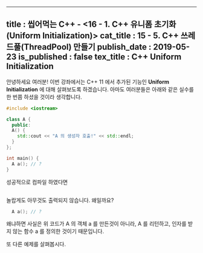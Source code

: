 -----------------
title : 씹어먹는 C++ - <16 - 1. C++ 유니폼 초기화(Uniform Initialization)>
cat_title : 15 - 5. C++ 쓰레드풀(ThreadPool) 만들기
publish_date : 2019-05-23
is_published : false
tex_title : C++ Uniform Initialization
-----------------

안녕하세요 여러분! 이번 강좌에서는 C++ 11 에서 추가된 기능인 **Uniform Initialization** 에 대해 살펴보도록 하겠습니다. 아마도 여러분들은 아래와 같은 실수를 한 번쯤 하셨을 것이라 생각합니다.

```cpp
#include <iostream>

class A {
  public:
  A() {
    std::cout << "A 의 생성자 호출!" << std::endl;
  }
};

int main() {
  A a(); // ? 
}
```

성공적으로 컴파일 하였다면

```exec

```

놀랍게도 아무것도 출력되지 않습니다. 왜일까요?

```cpp
  A a(); // ? 
```

왜냐하면 사실은 위 코드가 A 의 객체 a 를 만든것이 아니라, A 를 리턴하고, 인자를 받지 않는 함수 a 를 정의한 것이기 때문입니다. 

또 다른 예제를 살펴봅시다.